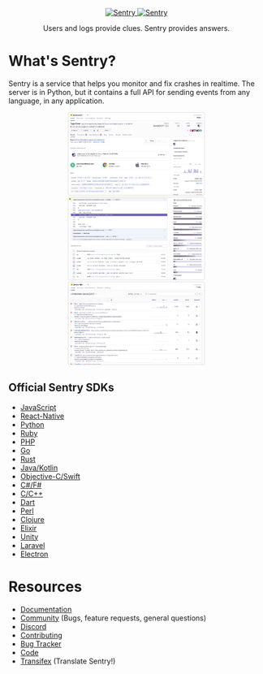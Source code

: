<p align="center">
  <p align="center">
    <a href="https://sentry.io/?utm_source=github&utm_medium=logo#gh-light-mode-only" target="_blank">
      <img src="https://sentry-brand.storage.googleapis.com/sentry-logo-black.png" alt="Sentry" height="72">
    </a>
    <a href="https://sentry.io/?utm_source=github&utm_medium=logo#gh-dark-mode-only" target="_blank">
      <img src="https://sentry-brand.storage.googleapis.com/sentry-logo-white.png" alt="Sentry" height="72">
    </a>
  </p>
  <p align="center">
    Users and logs provide clues. Sentry provides answers.
  </p>
</p>

# What's Sentry?

Sentry is a service that helps you monitor and fix crashes
in realtime. The server is in Python, but it contains a full API for
sending events from any language, in any application.

<p align="center">
  <img src="https://github.com/getsentry/sentry/raw/master/docs/screenshots/thumb-1.png" width="270">
  <img src="https://github.com/getsentry/sentry/raw/master/docs/screenshots/thumb-2.png" width="270">
  <img src="https://github.com/getsentry/sentry/raw/master/docs/screenshots/thumb-3.png" width="270">
</p>

## Official Sentry SDKs

  - [JavaScript](https://github.com/getsentry/sentry-javascript)
  - [React-Native](https://github.com/getsentry/sentry-react-native)
  - [Python](https://github.com/getsentry/sentry-python)
  - [Ruby](https://github.com/getsentry/sentry-ruby)
  - [PHP](https://github.com/getsentry/sentry-php)
  - [Go](https://github.com/getsentry/sentry-go)
  - [Rust](https://github.com/getsentry/sentry-rust)
  - [Java/Kotlin](https://github.com/getsentry/sentry-java)
  - [Objective-C/Swift](https://github.com/getsentry/sentry-cocoa)
  - [C\#/F\#](https://github.com/getsentry/sentry-dotnet)
  - [C/C++](https://github.com/getsentry/sentry-native)
  - [Dart](https://github.com/getsentry/sentry-dart)
  - [Perl](https://github.com/getsentry/perl-raven)
  - [Clojure](https://github.com/getsentry/sentry-clj/)
  - [Elixir](https://github.com/getsentry/sentry-elixir)
  - [Unity](https://github.com/getsentry/sentry-unity)
  - [Laravel](https://github.com/getsentry/sentry-laravel)
  - [Electron](https://github.com/getsentry/sentry-electron/)

# Resources

  - [Documentation](https://docs.sentry.io/)
  - [Community](https://forum.sentry.io/) (Bugs, feature requests,
    general questions)
  - [Discord](https://discord.gg/PXa5Apfe7K)
  - [Contributing](https://docs.sentry.io/internal/contributing/)
  - [Bug Tracker](https://github.com/getsentry/sentry/issues)
  - [Code](https://github.com/getsentry/sentry)
  - [Transifex](https://www.transifex.com/getsentry/sentry/) (Translate
    Sentry\!)
